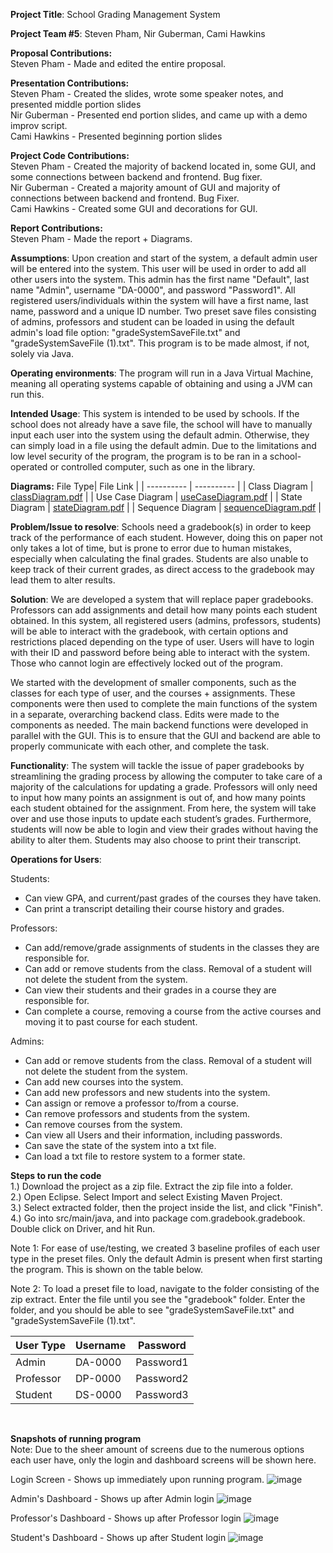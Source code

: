 **Project Title**: School Grading Management System

**Project Team #5**: Steven Pham, Nir Guberman, Cami Hawkins

**Proposal Contributions:**<br/>
Steven Pham - Made and edited the entire proposal. <br/>

**Presentation Contributions:**<br/>
Steven Pham - Created the slides, wrote some speaker notes, and presented middle portion slides<br/>
Nir Guberman - Presented end portion slides, and came up with a demo improv script.<br/>
Cami Hawkins - Presented beginning portion slides<br/>

**Project Code Contributions:**<br/>
Steven Pham - Created the majority of backend located in, some GUI, and some connections between backend and frontend. Bug fixer.<br/>
Nir Guberman - Created a majority amount of GUI and majority of connections between backend and frontend. Bug Fixer.<br/>
Cami Hawkins - Created some GUI and decorations for GUI. <br/>

**Report Contributions:**<br/>
Steven Pham - Made the report + Diagrams.

**Assumptions**: Upon creation and start of the system, a default admin user will be entered into the system. This user will be 
used in order to add all other users into the system. This admin has the first name "Default", last name "Admin", username "DA-0000", 
and password "Password1". All registered users/individuals within the system will have a first name, last name, password and a unique 
ID number. Two preset save files consisting of admins, professors and student can be loaded in using the default admin's load file option: 
"gradeSystemSaveFile.txt" and "gradeSystemSaveFile (1).txt". This program is to be made almost, if not, solely via Java. 

**Operating environments**: The program will run in a Java Virtual Machine, meaning all operating systems capable of obtaining 
and using a JVM can run this. 

**Intended Usage**: This system is intended to be used by schools. If the school does not already have a save file, the school 
will have to manually input each user into the system using the default admin. Otherwise, they can simply load in a file using the 
default admin. Due to the limitations and low level security of the program, the program is to be ran in a school-operated or controlled 
computer, such as one in the library. 

**Diagrams:**
File Type| File Link  | 
| ---------- | ---------- | 
| Class Diagram | [classDiagram.pdf](https://github.com/Ourasa/CS151-School-Grading-Management-System/blob/main/diagrams/classDiagram.pdf) |
| Use Case Diagram | [useCaseDiagram.pdf](https://github.com/Ourasa/CS151-School-Grading-Management-System/blob/main/diagrams/useCaseDiagram.pdf) |
| State Diagram | [stateDiagram.pdf](https://github.com/Ourasa/CS151-School-Grading-Management-System/blob/main/diagrams/stateDiagram.pdf) | 
| Sequence Diagram | [sequenceDiagram.pdf](https://github.com/Ourasa/CS151-School-Grading-Management-System/blob/main/diagrams/sequenceDiagram.pdf) | 


**Problem/Issue to resolve**: 
Schools need a gradebook(s) in order to keep track of the performance of each student. However, doing this on paper not only 
takes a lot of time, but is prone to error due to human mistakes, especially when calculating the final grades. Students are 
also unable to keep track of their current grades, as direct access to the gradebook may lead them to alter results. 

**Solution**: 
We are developed a system that will replace paper gradebooks. Professors can add assignments and detail how many points each student 
obtained. In this system, all registered users (admins, professors, students) will be able to interact with the gradebook, with certain 
options and restrictions placed depending on the type of user. Users will have to login with their ID and password before being able to interact 
with the system. Those who cannot login are effectively locked out of the program.

We started with the development of smaller components, such as the classes for each type of user, and the courses + assignments. 
These components were then used to complete the main functions of the system in a separate, overarching backend class. Edits were made to the 
components as needed. The main backend functions were developed in parallel with the GUI. This is to ensure that the GUI and backend are able 
to properly communicate with each other, and complete the task. 

**Functionality**:
The system will tackle the issue of paper gradebooks by streamlining the grading process by allowing the computer to take care of a majority of the calculations for updating a grade. Professors will only need to input how many points an assignment is out of, and how many points each student obtained for the assignment. From here, the system will take over and use those inputs to update each student’s grades. 
Furthermore, students will now be able to login and view their grades without having the ability to alter them. Students may also choose to print their transcript. 

**Operations for Users**:
  
  Students: 
  - Can view GPA, and current/past grades of the courses they have taken.
  - Can print a transcript detailing their course history and grades. 


  Professors: 
  - Can add/remove/grade assignments of students in the classes they are responsible for.
  - Can add or remove students from the class. Removal of a student will not delete the student from the system. 
  - Can view their students and their grades in a course they are responsible for.
  - Can complete a course, removing a course from the active courses and moving it to past course for each student. 


  Admins: 
  - Can add or remove students from the class. Removal of a student will not delete the student from the system. 
  - Can add new courses into the system. 
  - Can add new professors and new students into the system.
  - Can assign or remove a professor to/from a course.
  - Can remove professors and students from the system. 
  - Can remove courses from the system. 
  - Can view all Users and their information, including passwords.
  - Can save the state of the system into a txt file.
  - Can load a txt file to restore system to a former state. 


**Steps to run the code**<br/>
1.) Download the project as a zip file. Extract the zip file into a folder.<br/>
2.) Open Eclipse. Select Import and select Existing Maven Project. <br/>
3.) Select extracted folder, then the project inside the list, and click "Finish".<br/>
4.) Go into src/main/java, and into package com.gradebook.gradebook. Double click on Driver, and hit Run. <br/>

Note 1: For ease of use/testing, we created 3 baseline profiles of each user type in the preset files. 
Only the default Admin is present when first starting the program. This is shown on the table below. <br/>

Note 2: To load a preset file to load, navigate to the folder consisting of the zip extract. Enter the file 
until you see the "gradebook" folder. Enter the folder, and you should be able to see "gradeSystemSaveFile.txt"
and "gradeSystemSaveFile (1).txt". 

| User Type | Username | Password | 
|-----------|----------|----------|
| Admin | DA-0000 | Password1 |
| Professor | DP-0000 | Password2 |
| Student | DS-0000 | Password3 |

<br/>

**Snapshots of running program** <br/>
Note: Due to the sheer amount of screens due to the numerous options each user have, only the login and dashboard 
screens will be shown here. 

Login Screen - Shows up immediately upon running program.
![image](https://user-images.githubusercontent.com/111930214/205467703-7e194979-e3f7-4a83-ba0c-71a7babcd660.png)

Admin's Dashboard - Shows up after Admin login
![image](https://user-images.githubusercontent.com/111930214/205468251-d5f47a98-b191-45bd-887e-42610b751b72.png)

Professor's Dashboard - Shows up after Professor login
![image](https://user-images.githubusercontent.com/111930214/205468260-cb6ec7d5-4ba3-4ffc-860c-d77629aa364e.png)

Student's Dashboard - Shows up after Student login
![image](https://user-images.githubusercontent.com/111930214/205468381-1b4a90a3-5091-4a36-abb5-ce36ee098af9.png)
